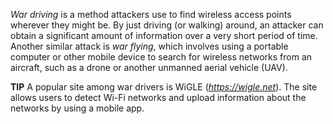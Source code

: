 _War driving_ is a method attackers use to find wireless access points wherever they might be. By just driving (or walking) around, an attacker can obtain a significant amount of information over a very short period of time. Another similar attack is _war flying_, which involves using a portable computer or other mobile device to search for wireless networks from an aircraft, such as a drone or another unmanned aerial vehicle (UAV).

**TIP** A popular site among war drivers is WiGLE ([_https://wigle.net_](https://wigle.net)). The site allows users to detect Wi-Fi networks and upload information about the networks by using a mobile app.


